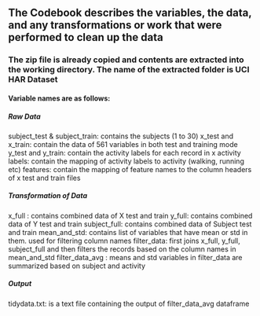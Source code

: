 ## The Codebook describes the variables, the data, and any transformations or work that were performed to clean up the data 

### The zip file is already copied and contents are extracted into the working directory. The name of the extracted folder is UCI HAR Dataset

#### Variable names are as follows:

##### Raw Data
subject_test & subject_train: contains the subjects (1 to 30)
x_test and x_train: contain the data of 561 variables in both test and training mode
y_test and y_train: contain the activity labels for each record in x
activity labels: contain the mapping of activity labels to activity (walking, running etc)
features: contain the mapping of feature names to the column headers of x test and train files


##### Transformation of Data
x_full : contains combined data of X test and train
y_full: contains combined data of Y test and train
subject_full: contains combined data of Subject test and train
mean_and_std: contains list of variables that have mean or std in them. used for filtering column names 
filter_data: first joins x_full, y_full, subject_full and then filters the records based on the column names in mean_and_std
filter_data_avg : means and std variables in filter_data are summarized based on subject and activity



##### Output
tidydata.txt: is a text file containing the output of filter_data_avg dataframe
